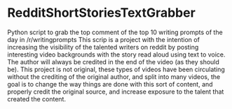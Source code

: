 # RedditShortStoriesTextGrabber
Python script to grab the top comment of the top 10 writing prompts of the day in /r/writingprompts
This scrip is a project with the intention of increasing the visibility of the talented writers on reddit by posting interesting video backgrounds with the story read aloud using text to voice. The author will always be credited in the end of the video (as they should be). This project is not original, these types of videos have been circulating without the crediting of the original author, and split into many videos, the goal is to change the way things are done with this sort of content, and properly credit the original source, and increase exposure to the talent that created the content.  